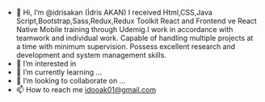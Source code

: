 - 👋 Hi, I’m @idrisakan (İdris AKAN) I received Html,CSS,Java Script,Bootstrap,Sass,Redux,Redux Toolkit React and Frontend ve React Native Mobile training through Udemig.I work in accordance with teamwork and individual work.
Capable of handling multiple projects at a time with minimum supervision.
Possess excellent research and development and system management skills.
- 👀 I’m interested in 
- 🌱 I’m currently learning ...
- 💞️ I’m looking to collaborate on ...
- 📫 How to reach me idooak01@gmail.com

<!---
idrisakan/idrisakan is a ✨ special ✨ repository because its `README.md` (this file) appears on your GitHub profile.
You can click the Preview link to take a look at your changes.
--->

